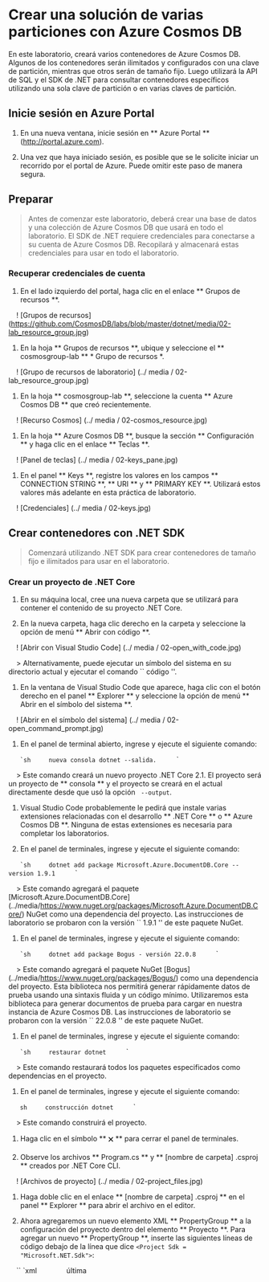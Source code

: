 # Crear una solución de varias particiones con Azure Cosmos DB

En este laboratorio, creará varios contenedores de Azure Cosmos DB. Algunos de los contenedores serán ilimitados y configurados con una clave de partición, mientras que otros serán de tamaño fijo. Luego utilizará la API de SQL y el SDK de .NET para consultar contenedores específicos utilizando una sola clave de partición o en varias claves de partición.

## Inicie sesión en Azure Portal

1. En una nueva ventana, inicie sesión en ** Azure Portal ** (<http://portal.azure.com>).

1. Una vez que haya iniciado sesión, es posible que se le solicite iniciar un recorrido por el portal de Azure. Puede omitir este paso de manera segura.

## Preparar

> Antes de comenzar este laboratorio, deberá crear una base de datos y una colección de Azure Cosmos DB que usará en todo el laboratorio. El SDK de .NET requiere credenciales para conectarse a su cuenta de Azure Cosmos DB. Recopilará y almacenará estas credenciales para usar en todo el laboratorio.

### Recuperar credenciales de cuenta

1. En el lado izquierdo del portal, haga clic en el enlace ** Grupos de recursos **.

    ! [Grupos de recursos] (https://github.com/CosmosDB/labs/blob/master/dotnet/media/02-lab_resource_group.jpg)

1. En la hoja ** Grupos de recursos **, ubique y seleccione el ** cosmosgroup-lab ** * Grupo de recursos *.

    ! [Grupo de recursos de laboratorio] (../ media / 02-lab_resource_group.jpg)

1. En la hoja ** cosmosgroup-lab **, seleccione la cuenta ** Azure Cosmos DB ** que creó recientemente.

    ! [Recurso Cosmos] (../ media / 02-cosmos_resource.jpg)

1. En la hoja ** Azure Cosmos DB **, busque la sección ** Configuración ** y haga clic en el enlace ** Teclas **.

    ! [Panel de teclas] (../ media / 02-keys_pane.jpg)

1. En el panel ** Keys **, registre los valores en los campos ** CONNECTION STRING **, ** URI ** y ** PRIMARY KEY **. Utilizará estos valores más adelante en esta práctica de laboratorio.

    ! [Credenciales] (../ media / 02-keys.jpg)

## Crear contenedores con .NET SDK

> Comenzará utilizando .NET SDK para crear contenedores de tamaño fijo e ilimitados para usar en el laboratorio.

### Crear un proyecto de .NET Core

1. En su máquina local, cree una nueva carpeta que se utilizará para contener el contenido de su proyecto .NET Core.

1. En la nueva carpeta, haga clic derecho en la carpeta y seleccione la opción de menú ** Abrir con código **.

    ! [Abrir con Visual Studio Code] (../ media / 02-open_with_code.jpg)

    > Alternativamente, puede ejecutar un símbolo del sistema en su directorio actual y ejecutar el comando `` código ''.

1. En la ventana de Visual Studio Code que aparece, haga clic con el botón derecho en el panel ** Explorer ** y seleccione la opción de menú ** Abrir en el símbolo del sistema **.

    ! [Abrir en el símbolo del sistema] (../ media / 02-open_command_prompt.jpg)

1. En el panel de terminal abierto, ingrese y ejecute el siguiente comando:

    `` `sh
    nueva consola dotnet --salida.
    `` `

    > Este comando creará un nuevo proyecto .NET Core 2.1. El proyecto será un proyecto de ** consola ** y el proyecto se creará en el actual directamente desde que usó la opción `` --output``.

1. Visual Studio Code probablemente le pedirá que instale varias extensiones relacionadas con el desarrollo ** .NET Core ** o ** Azure Cosmos DB **. Ninguna de estas extensiones es necesaria para completar los laboratorios.

1. En el panel de terminales, ingrese y ejecute el siguiente comando:

    `` `sh
    dotnet add package Microsoft.Azure.DocumentDB.Core --version 1.9.1
    `` `

    > Este comando agregará el paquete [Microsoft.Azure.DocumentDB.Core] (../media/https://www.nuget.org/packages/Microsoft.Azure.DocumentDB.Core/) NuGet como una dependencia del proyecto. Las instrucciones de laboratorio se probaron con la versión `` 1.9.1 '' de este paquete NuGet.

1. En el panel de terminales, ingrese y ejecute el siguiente comando:

    `` `sh
    dotnet add package Bogus - versión 22.0.8
    `` `

    > Este comando agregará el paquete NuGet [Bogus] (../media/https://www.nuget.org/packages/Bogus/) como una dependencia del proyecto. Esta biblioteca nos permitirá generar rápidamente datos de prueba usando una sintaxis fluida y un código mínimo. Utilizaremos esta biblioteca para generar documentos de prueba para cargar en nuestra instancia de Azure Cosmos DB. Las instrucciones de laboratorio se probaron con la versión `` 22.0.8 '' de este paquete NuGet.

1. En el panel de terminales, ingrese y ejecute el siguiente comando:

    `` `sh
    restaurar dotnet
    `` `

    > Este comando restaurará todos los paquetes especificados como dependencias en el proyecto.

1. En el panel de terminales, ingrese y ejecute el siguiente comando:

    `` sh
    construcción dotnet
    `` `

    > Este comando construirá el proyecto.

1. Haga clic en el símbolo ** 🗙 ** para cerrar el panel de terminales.

1. Observe los archivos ** Program.cs ** y ** [nombre de carpeta] .csproj ** creados por .NET Core CLI.

    ! [Archivos de proyecto] (../ media / 02-project_files.jpg)

1. Haga doble clic en el enlace ** [nombre de carpeta] .csproj ** en el panel ** Explorer ** para abrir el archivo en el editor.

1. Ahora agregaremos un nuevo elemento XML ** PropertyGroup ** a la configuración del proyecto dentro del elemento ** Proyecto **. Para agregar un nuevo ** PropertyGroup **, inserte las siguientes líneas de código debajo de la línea que dice `` <Project Sdk = "Microsoft.NET.Sdk"> ``:

    `` `xml
    <Grupo de propiedades>
        <LangVersion> última </LangVersion>
    </PropertyGroup>

